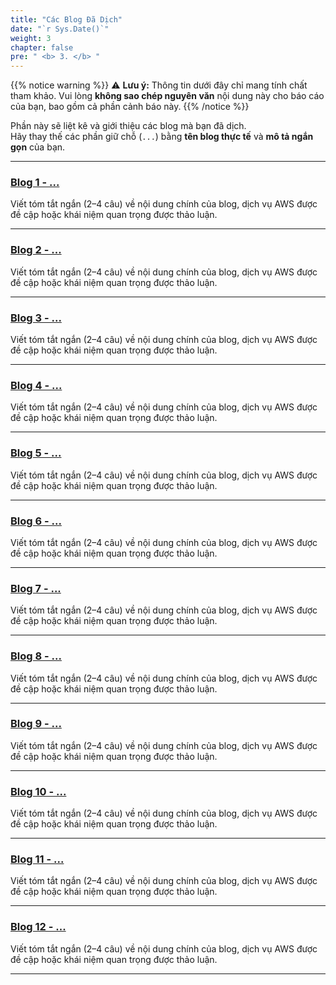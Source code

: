 ```yaml
---
title: "Các Blog Đã Dịch"
date: "`r Sys.Date()`"
weight: 3
chapter: false
pre: " <b> 3. </b> "
---
```


{{% notice warning %}}
⚠️ **Lưu ý:** Thông tin dưới đây chỉ mang tính chất tham khảo. Vui lòng **không sao chép nguyên văn** nội dung này cho báo cáo của bạn, bao gồm cả phần cảnh báo này.
{{% /notice %}}

Phần này sẽ liệt kê và giới thiệu các blog mà bạn đã dịch.  
Hãy thay thế các phần giữ chỗ (`...`) bằng **tên blog thực tế** và **mô tả ngắn gọn** của bạn.

---

### [Blog 1 - ...](3.1-Blog1/)
Viết tóm tắt ngắn (2–4 câu) về nội dung chính của blog, dịch vụ AWS được đề cập hoặc khái niệm quan trọng được thảo luận.

---

### [Blog 2 - ...](3.2-Blog2/)
Viết tóm tắt ngắn (2–4 câu) về nội dung chính của blog, dịch vụ AWS được đề cập hoặc khái niệm quan trọng được thảo luận.

---

### [Blog 3 - ...](3.3-Blog3/)
Viết tóm tắt ngắn (2–4 câu) về nội dung chính của blog, dịch vụ AWS được đề cập hoặc khái niệm quan trọng được thảo luận.

---

### [Blog 4 - ...](3.4-Blog4/)
Viết tóm tắt ngắn (2–4 câu) về nội dung chính của blog, dịch vụ AWS được đề cập hoặc khái niệm quan trọng được thảo luận.

---

### [Blog 5 - ...](3.5-Blog5/)
Viết tóm tắt ngắn (2–4 câu) về nội dung chính của blog, dịch vụ AWS được đề cập hoặc khái niệm quan trọng được thảo luận.

---

### [Blog 6 - ...](3.6-Blog6/)
Viết tóm tắt ngắn (2–4 câu) về nội dung chính của blog, dịch vụ AWS được đề cập hoặc khái niệm quan trọng được thảo luận.

---

### [Blog 7 - ...](3.7-Blog7/)
Viết tóm tắt ngắn (2–4 câu) về nội dung chính của blog, dịch vụ AWS được đề cập hoặc khái niệm quan trọng được thảo luận.

---

### [Blog 8 - ...](3.8-Blog8/)
Viết tóm tắt ngắn (2–4 câu) về nội dung chính của blog, dịch vụ AWS được đề cập hoặc khái niệm quan trọng được thảo luận.

---

### [Blog 9 - ...](3.9-Blog9/)
Viết tóm tắt ngắn (2–4 câu) về nội dung chính của blog, dịch vụ AWS được đề cập hoặc khái niệm quan trọng được thảo luận.

---

### [Blog 10 - ...](3.10-Blog10/)
Viết tóm tắt ngắn (2–4 câu) về nội dung chính của blog, dịch vụ AWS được đề cập hoặc khái niệm quan trọng được thảo luận.

---

### [Blog 11 - ...](3.11-Blog11/)
Viết tóm tắt ngắn (2–4 câu) về nội dung chính của blog, dịch vụ AWS được đề cập hoặc khái niệm quan trọng được thảo luận.

---

### [Blog 12 - ...](3.12-Blog12/)
Viết tóm tắt ngắn (2–4 câu) về nội dung chính của blog, dịch vụ AWS được đề cập hoặc khái niệm quan trọng được thảo luận.

---
